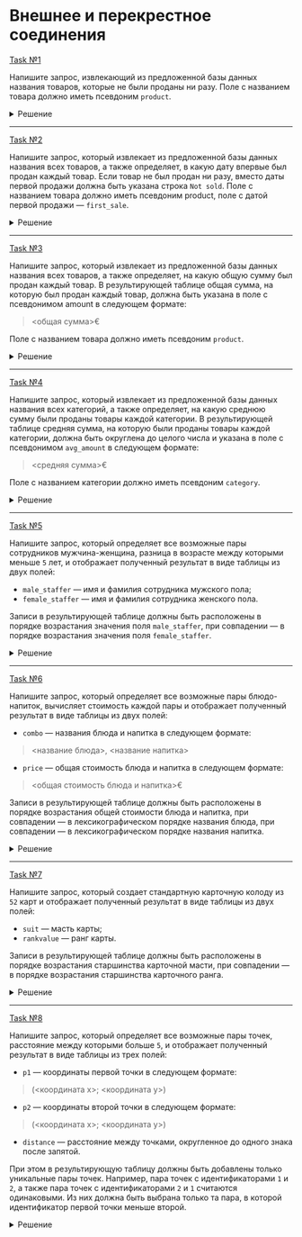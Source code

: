 # Внешнее и перекрестное соединения

[Task №1](https://stepik.org/lesson/1038191/step/11?unit=1046721)

Напишите запрос, извлекающий из предложенной базы данных названия товаров, которые не были проданы ни разу.
Поле с названием товара должно иметь псевдоним `product`.

<details>
  <summary>Решение</summary>

  ```sql
  SELECT Products.name AS product
  FROM Products
  LEFT JOIN Sales ON Products.id = Sales.product_id
  GROUP BY Products.name
  HAVING COUNT(Sales.product_id) = 0;
  ```

</details>

---

[Task №2](https://stepik.org/lesson/1038191/step/12?unit=1046721)

Напишите запрос, который извлекает из предложенной базы данных названия всех товаров, а также определяет, в какую дату впервые был продан каждый товар. 
Если товар не был продан ни разу, вместо даты первой продажи должна быть указана строка `Not sold`.
Поле с названием товара должно иметь псевдоним product, поле с датой первой продажи — `first_sale`.

<details>
  <summary>Решение</summary>

  ```sql
  SELECT Products.name AS product,
         IFNULL(MIN(Sales.sale_date), 'Not sold') AS first_sale
  FROM Products
  LEFT JOIN Sales ON Products.id = Sales.product_id
  GROUP BY product;
  ```

</details>

---

[Task №3](https://stepik.org/lesson/1038191/step/13?unit=1046721)

Напишите запрос, который извлекает из предложенной базы данных названия всех товаров, а также определяет, на какую общую сумму был продан каждый товар.
В результирующей таблице общая сумма, на которую был продан каждый товар, должна быть указана в поле с псевдонимом amount в следующем формате:

> <общая сумма>€

Поле с названием товара должно иметь псевдоним `product`.

<details>
  <summary>Решение</summary>

  ```sql
  SELECT Products.name AS product,
         CONCAT(COUNT(product_id) * Products.price, '€') AS amount
  FROM Products
  LEFT JOIN Sales ON Products.id = Sales.product_id
  GROUP BY product, price;
  ```

</details>

---

[Task №4](https://stepik.org/lesson/1038191/step/14?unit=1046721)

Напишите запрос, который извлекает из предложенной базы данных названия всех категорий, а также определяет, на какую среднюю сумму были проданы товары каждой категории.
В результирующей таблице средняя сумма, на которую были проданы товары каждой категории, должна быть округлена до целого числа и указана в поле с псевдонимом `avg_amount` в следующем формате:

> <средняя сумма>€

Поле с названием категории должно иметь псевдоним `category`.

<details>
  <summary>Решение</summary>

  ```sql
  SELECT Categories.name AS category,
         CONCAT(ROUND(IFNULL(AVG(Products.price), 0)), '€') AS avg_amount
  FROM Products
  INNER JOIN Sales ON Products.id = Sales.product_id
  RIGHT JOIN Categories ON Categories.id = Products.category_id
  GROUP BY category;
  ```

</details>

---

[Task №5](https://stepik.org/lesson/1038191/step/20?unit=1046721)

Напишите запрос, который определяет все возможные пары сотрудников мужчина-женщина, разница в возрасте между которыми меньше `5` лет, и отображает полученный результат в виде таблицы из двух полей:

* `male_staffer` — имя и фамилия сотрудника мужского пола;
* `female_staffer` — имя и фамилия сотрудника женского пола.

Записи в результирующей таблице должны быть расположены в порядке возрастания значения поля `male_staffer`, при совпадении — в порядке возрастания значения поля `female_staffer`.

<details>
  <summary>Решение</summary>

  ```sql
  SELECT MaleStaff.staffer AS male_staffer,
         FemaleStaff.staffer AS female_staffer
  FROM MaleStaff CROSS JOIN FemaleStaff
  WHERE ABS(MaleStaff.age - FemaleStaff.age) < 5
  ORDER BY male_staffer, female_staffer;
  ```

</details>

---

[Task №6](https://stepik.org/lesson/1038191/step/21?unit=1046721)

Напишите запрос, который определяет все возможные пары блюдо-напиток, вычисляет стоимость каждой пары и отображает полученный результат в виде таблицы из двух полей:

* `combo` — названия блюда и напитка в следующем формате:
> <название блюда>, <название напитка>
* `price` — общая стоимость блюда и напитка в следующем формате:
> <общая стоимость блюда и напитка>€

Записи в результирующей таблице должны быть расположены в порядке возрастания общей стоимости блюда и напитка, при совпадении — в лексикографическом порядке названия блюда, при совпадении — в лексикографическом порядке названия напитка.

<details>
  <summary>Решение</summary>

  ```sql
  SELECT CONCAT(Meals.name, ', ', Drinks.name) AS combo,
         CONCAT(Meals.price + Drinks.price, '€') AS price
  FROM Meals CROSS JOIN Drinks
  ORDER BY Meals.price + Drinks.price, 
           Meals.name, 
		   Drinks.name;
  ```

</details>

---

[Task №7](https://stepik.org/lesson/1038191/step/22?unit=1046721)

Напишите запрос, который создает стандартную карточную колоду из `52` карт и отображает полученный результат в виде таблицы из двух полей:

* `suit` — масть карты;
* `rankvalue` — ранг карты.

Записи в результирующей таблице должны быть расположены в порядке возрастания старшинства карточной масти, при совпадении — в порядке возрастания старшинства карточного ранга.

<details>
  <summary>Решение</summary>

  ```sql
  SELECT suit,
         rankvalue
  FROM Ranks CROSS JOIN Suits
  ORDER BY CASE suit
               WHEN 'Spades' THEN 1
               WHEN 'Clubs' THEN 2
               WHEN 'Diamonds' THEN 3
               WHEN 'Hearts' THEN 4
           END,
           CASE rankvalue
               WHEN 'Jack' THEN 11
               WHEN 'Queen' THEN 12
               WHEN 'King' THEN 13
               WHEN 'Ace' THEN 14
               ELSE CAST(rankvalue AS SIGNED INT)
           END;
  ```

</details>

---

[Task №8](https://stepik.org/lesson/1038191/step/23?unit=1046721)

Напишите запрос, который определяет все возможные пары точек, расстояние между которыми больше `5`, и отображает полученный результат в виде таблицы из трех полей:

* `p1` — координаты первой точки в следующем формате:
> (<координата x>; <координата y>)
* `p2` — координаты второй точки в следующем формате:
> (<координата x>; <координата y>)
* `distance` — расстояние между точками, округленное до одного знака после запятой.

При этом в результирующую таблицу должны быть добавлены только уникальные пары точек. Например, пара точек с идентификаторами `1` и `2`, а также пара точек с идентификаторами `2` и `1` считаются одинаковыми. Из них должна быть выбрана только та пара, в которой идентификатор первой точки меньше второй.

<details>
  <summary>Решение</summary>

  ```sql
  SELECT CONCAT('(', P1.x, '; ', P1.y, ')') AS p1,
         CONCAT('(', P2.x, '; ', P2.y, ')') AS p2,
         ROUND(SQRT(POW((P1.x - P2.x), 2) + POW((P1.y - P2.y), 2)), 1) AS distance
  FROM Points AS P1 CROSS JOIN Points AS P2
  WHERE P1.id < P2.id 
        AND SQRT(POW((P1.x - P2.x), 2) + POW((P1.y - P2.y), 2)) > 5;
  ```

</details>
